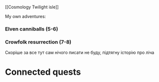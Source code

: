 

[[Cosmology Twilight isle]]

My own adventures:

### Elven canniballs (5-6)

### Crowfolk resurrection (7-8)
Скоріше за все тут сам нічого писати не буду, підтягну історію про ліча

# Connected quests
